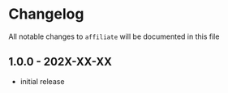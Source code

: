 # Changelog

All notable changes to `affiliate` will be documented in this file

## 1.0.0 - 202X-XX-XX

- initial release
